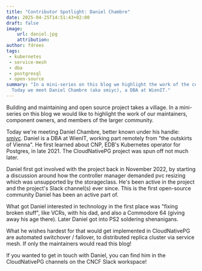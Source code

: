 ```yaml
---
title: "Contributor Spotlight: Daniel Chambre"
date: 2025-04-25T14:51:43+02:00
draft: false
image:
    url: daniel.jpg
    attribution:
author: fdrees
tags:
 - kubernetes
 - service-mesh
 - dba
 - postgresql
 - open-source
summary: "In a mini-series on this blog we highlight the work of the community.
  Today we meet Daniel Chambre (aka smiyc), a DBA at WienIT."
---
```


Building and maintaining and open source project takes a village. In a
mini-series on this blog we would like to highlight the work of our
maintainers, component owners, and members of the larger community.


Today we're meeting Daniel Chambre, better known under his handle: 
[smiyc](https://github.com/smiyc/). Daniel is a DBA at WienIT, working part 
remotely from "the outskirts of Vienna". He first learned about CNP, EDB's 
Kubernetes operator for Postgres, in late 2021. The CloudNativePG project was 
spun off not much later. 

Daniel first got involved with the project back in November 2022, by starting 
a discussion around how the controller manager demanded pvc resizing which 
was unsupported by the storageclass. He's been active in the project and the 
project's Slack channel(s) ever since. This is the first open-source community 
Daniel has been an active part of.

What got Daniel interested in technology in the first place was "fixing broken 
stuff", like VCRs, with his dad, and also a Commodore 64 (giving away his 
age there). Later Daniel got into PS2 soldering shenanigans. 

What he wishes hardest for that would get implemented in CloudNativePG are 
automated switchover / failover, to distributed replica cluster via service 
mesh. If only the maintainers would read this blog!

If you wanted to get in touch with Daniel, you can find him in the 
CloudNativePG channels on the CNCF Slack workspace!
